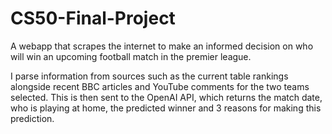 # CS50-Final-Project
A webapp that scrapes the internet to make an informed decision on who will win an upcoming football match in the premier league.

I parse information from sources such as the current table rankings alongside recent BBC articles and YouTube comments for the two teams selected. This is then sent to the OpenAI API, which returns the match date, who is playing at home, the predicted winner and 3 reasons for making this prediction. 
